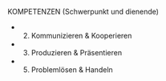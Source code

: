 KOMPETENZEN (Schwerpunkt und dienende)
- 2. Kommunizieren & Kooperieren
- 3. Produzieren & Präsentieren
- 5. Problemlösen & Handeln
